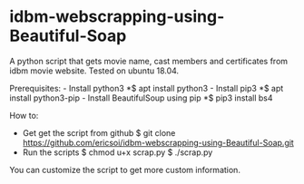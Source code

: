 # idbm-webscrapping-using-Beautiful-Soap
A python script that gets movie name, cast members and certificates from idbm movie website.
Tested on ubuntu 18.04.

Prerequisites:
	- Install python3
		*$ apt install python3
	- Install pip3
		*$ apt install python3-pip
	- Install BeautifulSoup using pip
		*$ pip3 install bs4

How to:
- Get get the script from github
	$ git clone https://github.com/ericsoi/idbm-webscrapping-using-Beautiful-Soap.git
- Run the scripts
	$ chmod u+x scrap.py
	$ ./scrap.py

You can customize the script to get more custom information. 

